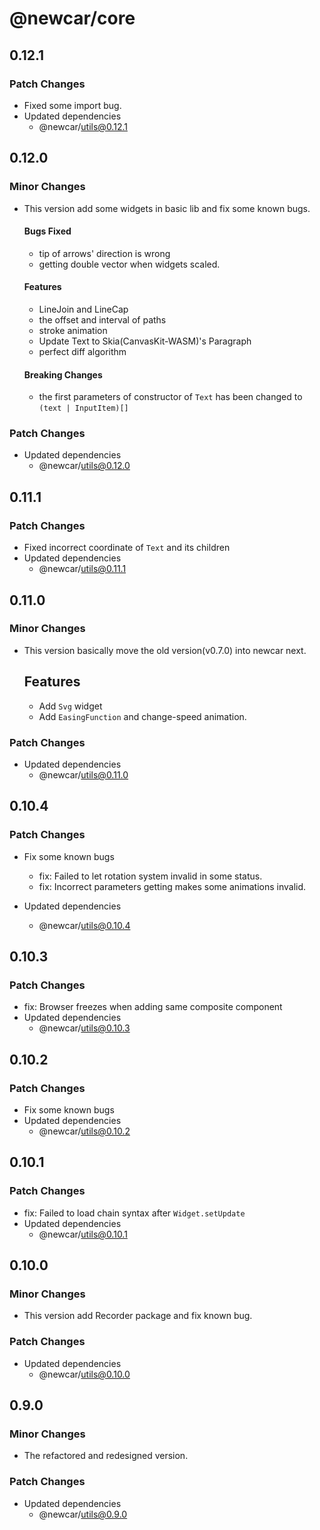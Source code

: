 # @newcar/core

## 0.12.1

### Patch Changes

- Fixed some import bug.
- Updated dependencies
  - @newcar/utils@0.12.1

## 0.12.0

### Minor Changes

- This version add some widgets in basic lib and fix some known bugs.

  #### Bugs Fixed

  - tip of arrows' direction is wrong
  - getting double vector when widgets scaled.

  #### Features

  - LineJoin and LineCap
  - the offset and interval of paths
  - stroke animation
  - Update Text to Skia(CanvasKit-WASM)'s Paragraph
  - perfect diff algorithm

  #### Breaking Changes

  - the first parameters of constructor of `Text` has been changed to `(text | InputItem)[]`

### Patch Changes

- Updated dependencies
  - @newcar/utils@0.12.0

## 0.11.1

### Patch Changes

- Fixed incorrect coordinate of `Text` and its children
- Updated dependencies
  - @newcar/utils@0.11.1

## 0.11.0

### Minor Changes

- This version basically move the old version(v0.7.0) into newcar next.

  ## Features

  - Add `Svg` widget
  - Add `EasingFunction` and change-speed animation.

### Patch Changes

- Updated dependencies
  - @newcar/utils@0.11.0

## 0.10.4

### Patch Changes

- Fix some known bugs

  - fix: Failed to let rotation system invalid in some status.
  - fix: Incorrect parameters getting makes some animations invalid.

- Updated dependencies
  - @newcar/utils@0.10.4

## 0.10.3

### Patch Changes

- fix: Browser freezes when adding same composite component
- Updated dependencies
  - @newcar/utils@0.10.3

## 0.10.2

### Patch Changes

- Fix some known bugs
- Updated dependencies
  - @newcar/utils@0.10.2

## 0.10.1

### Patch Changes

- fix: Failed to load chain syntax after `Widget.setUpdate`
- Updated dependencies
  - @newcar/utils@0.10.1

## 0.10.0

### Minor Changes

- This version add Recorder package and fix known bug.

### Patch Changes

- Updated dependencies
  - @newcar/utils@0.10.0

## 0.9.0

### Minor Changes

- The refactored and redesigned version.

### Patch Changes

- Updated dependencies
  - @newcar/utils@0.9.0
